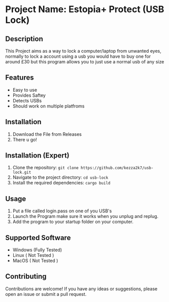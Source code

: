 # Project Name: Estopia+ Protect (USB Lock)

## Description
This Project aims as a way to lock a computer/laptop from unwanted eyes, normally to lock a account using a usb you would have to buy one for around £30 but this program allows you to just use a normal usb of any size

## Features
- Easy to use
- Provides Saftey 
- Detects USBs
- Should work on multiple platfroms

## Installation
1. Download the File from Releases
2. There u go!

## Installation (Expert)
1. Clone the repository: `git clone https://github.com/kezza2k7/usb-lock.git`
2. Navigate to the project directory: `cd usb-lock`
3. Install the required dependencies: `cargo build`

## Usage
1. Put a file called login.pass on one of you USB's
2. Launch the Program make sure it works when you unplug and replug.
3. Add the program to your startup folder on your computer.

## Supported Software
- Windows (Fully Tested)
- Linux ( Not Tested )
- MacOS ( Not Tested )

## Contributing
Contributions are welcome! If you have any ideas or suggestions, please open an issue or submit a pull request.
